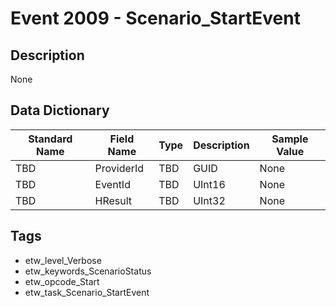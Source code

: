# Event 2009 - Scenario_StartEvent

## Description
None

## Data Dictionary
|Standard Name|Field Name|Type|Description|Sample Value|
|---|---|---|---|---|
|TBD|ProviderId|TBD|GUID|None|None|
|TBD|EventId|TBD|UInt16|None|None|
|TBD|HResult|TBD|UInt32|None|None|

## Tags
* etw_level_Verbose
* etw_keywords_ScenarioStatus
* etw_opcode_Start
* etw_task_Scenario_StartEvent